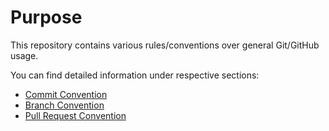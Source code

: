 # Purpose
This repository contains various rules/conventions over general Git/GitHub usage.

You can find detailed information under respective sections:
- [Commit Convention](./commit)
- [Branch Convention](./branch)
- [Pull Request Convention](./pr)
